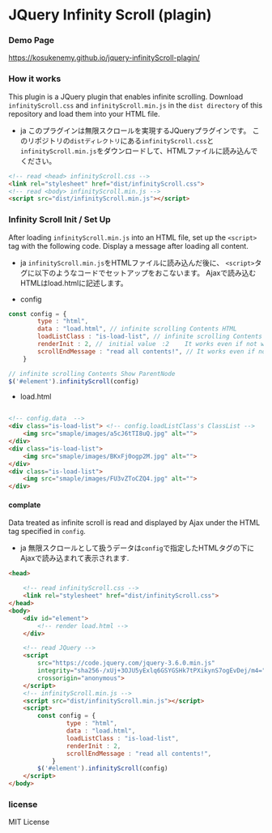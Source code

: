 
# JQuery Infinity Scroll (plagin)

### Demo Page
https://kosukenemy.github.io/jquery-infinityScroll-plagin/

### How it works
This plugin is a JQuery plugin that enables infinite scrolling.
Download `infinityScroll.css` and `infinityScroll.min.js` in the `dist directory` of this repository and load them into your HTML file.

- ja
このプラグインは無限スクロールを実現するJQueryプラグインです。
このリポジトリの`distディレクトリ`にある`infinityScroll.css`と`infinityScroll.min.js`をダウンロードして、HTMLファイルに読み込んでください。

```HTML
<!-- read <head> infinityScroll.css -->
<link rel="stylesheet" href="dist/infinityScroll.css">
<!-- read <body> infinityScroll.min.js -->
<script src="dist/infinityScroll.min.js"></script>
```


### Infinity Scroll Init / Set Up

After loading `infinityScroll.min.js` into an HTML file,
set up the `<script>` tag with the following code.
Display a message after loading all content.

- ja
`infinityScroll.min.js`をHTMLファイルに読み込んだ後に、
`<script>`タグに以下のようなコードでセットアップをおこないます。
Ajaxで読み込むHTMLはload.htmlに記述します。

- config

```JavaScript
const config = {
        type : "html", 
        data : "load.html", // infinite scrolling Contents HTML
        loadListClass : "is-load-list", // infinite scrolling Contents HTML ClassList
        renderInit : 2, //　initial value　:2　　 It works even if not write.　 List to display first
        scrollEndMessage : "read all contents!", // It works even if not write. Display a message after loading all content.
    }

// infinite scrolling Contents Show ParentNode
$('#element').infinityScroll(config)
```

- load.html
````HTML

<!-- config.data  -->
<div class="is-load-list"> <!-- config.loadListClass's ClassList -->
    <img src="smaple/images/a5cJ6tTI8uQ.jpg" alt="">
</div>
<div class="is-load-list">
    <img src="smaple/images/BKxFj0ogp2M.jpg" alt="">
</div>
<div class="is-load-list">
    <img src="smaple/images/FU3vZToCZQ4.jpg" alt="">
</div>
````

#### complate 

Data treated as infinite scroll is read and displayed by Ajax under the HTML tag specified in `config`.

- ja
無限スクロールとして扱うデータは`config`で指定したHTMLタグの下にAjaxで読み込まれて表示されます.


```HTML
<head>

    <!-- read infinityScroll.css -->
    <link rel="stylesheet" href="dist/infinityScroll.css">
</head>
<body>
    <div id="element">
        <!-- render load.html -->
    </div>

    <!-- read JQuery -->
    <script
        src="https://code.jquery.com/jquery-3.6.0.min.js"
        integrity="sha256-/xUj+3OJU5yExlq6GSYGSHk7tPXikynS7ogEvDej/m4="
        crossorigin="anonymous">
    </script>
    <!-- infinityScroll.min.js -->
    <script src="dist/infinityScroll.min.js"></script>
    <script>
        const config = {
                type : "html",
                data : "load.html",
                loadListClass : "is-load-list",
                renderInit : 2,
                scrollEndMessage : "read all contents!",
            }
        $('#element').infinityScroll(config)
    </script>
</body>
```

### license
MIT License


